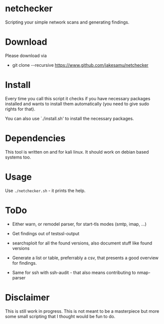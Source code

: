 # netchecker

Scripting your simple network scans and generating findings.

# Download

Please download via
* git clone --recursive https://www.github.com/jakesamu/netchecker

# Install

Every time you call this script it checks if you have necessary packages installed and wants to install them automatically (you need to give sudo rights for that).

You can also use `./install.sh' to install the necessary packages.

# Dependencies

This tool is written on and for kali linux. It should work on debian based systems too.

# Usage
Use `./netchecker.sh` - it prints the help.

# ToDo

* Either warn, or remodel parser, for start-tls modes (smtp, imap, ...)

* Get findings out of testssl-output
* searchsploit for all the found versions, also document stuff like found versions
* Generate a list or table, preferrably a csv, that presents a good overview for findings.
* Same for ssh with ssh-audit - that also means contributing to nmap-parser

# Disclaimer

This is still work in progress.
This is not meant to be a masterpiece but more some small scripting that I thought would be fun to do.
